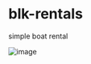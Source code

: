 # blk-rentals
simple boat rental

![image](https://github.com/user-attachments/assets/37c579c7-694f-4681-9cde-53eccfbd6fea)

